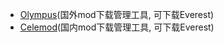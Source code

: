 * <a href="https://everestapi.github.io/" target="_blank">Olympus</a>(国外mod下载管理工具, 可下载Everest)
* <a href="https://www.bilibili.com/video/BV1Hx4y1z7L5" target="_blank">Celemod</a>(国内mod下载管理工具, 可下载Everest)